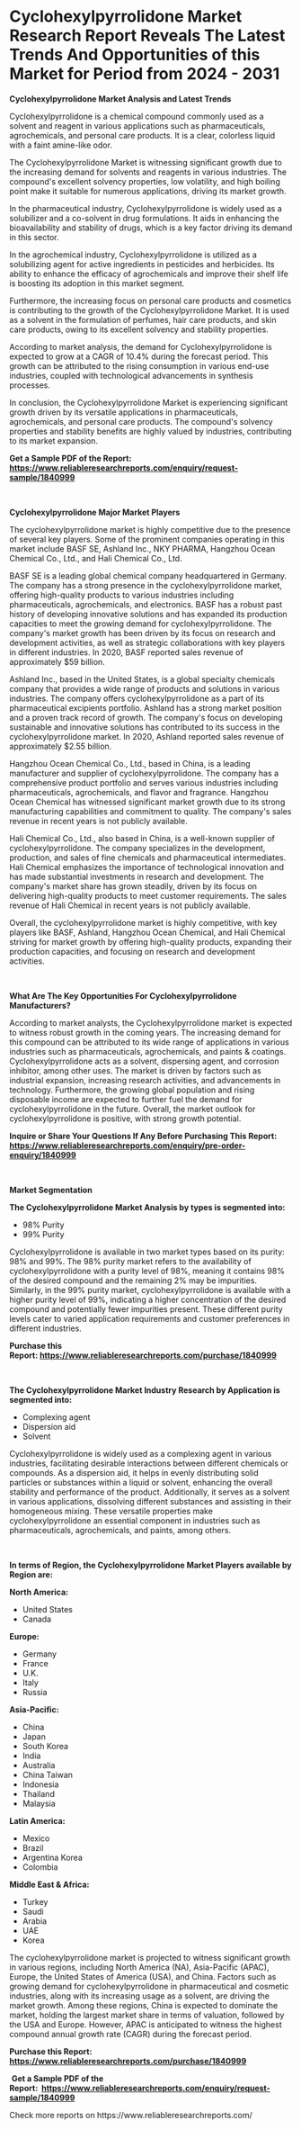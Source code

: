 <p><h1>Cyclohexylpyrrolidone Market Research Report Reveals The Latest Trends And Opportunities of this Market for Period from 2024 - 2031</h1></p><p><strong>Cyclohexylpyrrolidone Market Analysis and Latest Trends</strong></p>
<p><p>Cyclohexylpyrrolidone is a chemical compound commonly used as a solvent and reagent in various applications such as pharmaceuticals, agrochemicals, and personal care products. It is a clear, colorless liquid with a faint amine-like odor.</p><p>The Cyclohexylpyrrolidone Market is witnessing significant growth due to the increasing demand for solvents and reagents in various industries. The compound's excellent solvency properties, low volatility, and high boiling point make it suitable for numerous applications, driving its market growth.</p><p>In the pharmaceutical industry, Cyclohexylpyrrolidone is widely used as a solubilizer and a co-solvent in drug formulations. It aids in enhancing the bioavailability and stability of drugs, which is a key factor driving its demand in this sector.</p><p>In the agrochemical industry, Cyclohexylpyrrolidone is utilized as a solubilizing agent for active ingredients in pesticides and herbicides. Its ability to enhance the efficacy of agrochemicals and improve their shelf life is boosting its adoption in this market segment.</p><p>Furthermore, the increasing focus on personal care products and cosmetics is contributing to the growth of the Cyclohexylpyrrolidone Market. It is used as a solvent in the formulation of perfumes, hair care products, and skin care products, owing to its excellent solvency and stability properties.</p><p>According to market analysis, the demand for Cyclohexylpyrrolidone is expected to grow at a CAGR of 10.4% during the forecast period. This growth can be attributed to the rising consumption in various end-use industries, coupled with technological advancements in synthesis processes.</p><p>In conclusion, the Cyclohexylpyrrolidone Market is experiencing significant growth driven by its versatile applications in pharmaceuticals, agrochemicals, and personal care products. The compound's solvency properties and stability benefits are highly valued by industries, contributing to its market expansion.</p></p>
<p><strong>Get a Sample PDF of the Report:&nbsp; <a href="https://www.reliableresearchreports.com/enquiry/request-sample/1840999">https://www.reliableresearchreports.com/enquiry/request-sample/1840999</a></strong></p>
<p>&nbsp;</p>
<p><strong>Cyclohexylpyrrolidone Major Market Players</strong></p>
<p><p>The cyclohexylpyrrolidone market is highly competitive due to the presence of several key players. Some of the prominent companies operating in this market include BASF SE, Ashland Inc., NKY PHARMA, Hangzhou Ocean Chemical Co., Ltd., and Hali Chemical Co., Ltd.</p><p>BASF SE is a leading global chemical company headquartered in Germany. The company has a strong presence in the cyclohexylpyrrolidone market, offering high-quality products to various industries including pharmaceuticals, agrochemicals, and electronics. BASF has a robust past history of developing innovative solutions and has expanded its production capacities to meet the growing demand for cyclohexylpyrrolidone. The company's market growth has been driven by its focus on research and development activities, as well as strategic collaborations with key players in different industries. In 2020, BASF reported sales revenue of approximately $59 billion.</p><p>Ashland Inc., based in the United States, is a global specialty chemicals company that provides a wide range of products and solutions in various industries. The company offers cyclohexylpyrrolidone as a part of its pharmaceutical excipients portfolio. Ashland has a strong market position and a proven track record of growth. The company's focus on developing sustainable and innovative solutions has contributed to its success in the cyclohexylpyrrolidone market. In 2020, Ashland reported sales revenue of approximately $2.55 billion.</p><p>Hangzhou Ocean Chemical Co., Ltd., based in China, is a leading manufacturer and supplier of cyclohexylpyrrolidone. The company has a comprehensive product portfolio and serves various industries including pharmaceuticals, agrochemicals, and flavor and fragrance. Hangzhou Ocean Chemical has witnessed significant market growth due to its strong manufacturing capabilities and commitment to quality. The company's sales revenue in recent years is not publicly available.</p><p>Hali Chemical Co., Ltd., also based in China, is a well-known supplier of cyclohexylpyrrolidone. The company specializes in the development, production, and sales of fine chemicals and pharmaceutical intermediates. Hali Chemical emphasizes the importance of technological innovation and has made substantial investments in research and development. The company's market share has grown steadily, driven by its focus on delivering high-quality products to meet customer requirements. The sales revenue of Hali Chemical in recent years is not publicly available.</p><p>Overall, the cyclohexylpyrrolidone market is highly competitive, with key players like BASF, Ashland, Hangzhou Ocean Chemical, and Hali Chemical striving for market growth by offering high-quality products, expanding their production capacities, and focusing on research and development activities.</p></p>
<p>&nbsp;</p>
<p><strong>What Are The Key Opportunities For Cyclohexylpyrrolidone Manufacturers?</strong></p>
<p><p>According to market analysts, the Cyclohexylpyrrolidone market is expected to witness robust growth in the coming years. The increasing demand for this compound can be attributed to its wide range of applications in various industries such as pharmaceuticals, agrochemicals, and paints & coatings. Cyclohexylpyrrolidone acts as a solvent, dispersing agent, and corrosion inhibitor, among other uses. The market is driven by factors such as industrial expansion, increasing research activities, and advancements in technology. Furthermore, the growing global population and rising disposable income are expected to further fuel the demand for cyclohexylpyrrolidone in the future. Overall, the market outlook for cyclohexylpyrrolidone is positive, with strong growth potential.</p></p>
<p><strong>Inquire or Share Your Questions If Any Before Purchasing This Report: <a href="https://www.reliableresearchreports.com/enquiry/pre-order-enquiry/1840999">https://www.reliableresearchreports.com/enquiry/pre-order-enquiry/1840999</a></strong></p>
<p>&nbsp;</p>
<p><strong>Market Segmentation</strong></p>
<p><strong>The Cyclohexylpyrrolidone Market Analysis by types is segmented into:</strong></p>
<p><ul><li>98% Purity</li><li>99% Purity</li></ul></p>
<p><p>Cyclohexylpyrrolidone is available in two market types based on its purity: 98% and 99%. The 98% purity market refers to the availability of cyclohexylpyrrolidone with a purity level of 98%, meaning it contains 98% of the desired compound and the remaining 2% may be impurities. Similarly, in the 99% purity market, cyclohexylpyrrolidone is available with a higher purity level of 99%, indicating a higher concentration of the desired compound and potentially fewer impurities present. These different purity levels cater to varied application requirements and customer preferences in different industries.</p></p>
<p><strong>Purchase this Report:&nbsp;<a href="https://www.reliableresearchreports.com/purchase/1840999">https://www.reliableresearchreports.com/purchase/1840999</a></strong></p>
<p>&nbsp;</p>
<p><strong>The Cyclohexylpyrrolidone Market Industry Research by Application is segmented into:</strong></p>
<p><ul><li>Complexing agent</li><li>Dispersion aid</li><li>Solvent</li></ul></p>
<p><p>Cyclohexylpyrrolidone is widely used as a complexing agent in various industries, facilitating desirable interactions between different chemicals or compounds. As a dispersion aid, it helps in evenly distributing solid particles or substances within a liquid or solvent, enhancing the overall stability and performance of the product. Additionally, it serves as a solvent in various applications, dissolving different substances and assisting in their homogeneous mixing. These versatile properties make cyclohexylpyrrolidone an essential component in industries such as pharmaceuticals, agrochemicals, and paints, among others.</p></p>
<p>&nbsp;</p>
<p><strong>In terms of Region, the Cyclohexylpyrrolidone Market Players available by Region are:</strong></p>
<p>
    <p> <strong> North America: </strong>
        <ul>
            <li>United States</li>
            <li>Canada</li>
        </ul>
        </p> 
    <p> <strong> Europe: </strong>
        <ul>
            <li>Germany</li>
            <li>France</li>
            <li>U.K.</li>
            <li>Italy</li>
            <li>Russia</li>
        </ul>
        </p> 
    <p> <strong> Asia-Pacific: </strong>
        <ul>
            <li>China</li>
            <li>Japan</li>
            <li>South Korea</li>
            <li>India</li>
            <li>Australia</li>
            <li>China Taiwan</li>
            <li>Indonesia</li>
            <li>Thailand</li>
            <li>Malaysia</li>
        </ul>
        </p> 
    <p> <strong> Latin America: </strong>
        <ul>
            <li>Mexico</li>
            <li>Brazil</li>
            <li>Argentina Korea</li>
            <li>Colombia</li>
        </ul>
        </p> 
    <p> <strong> Middle East & Africa: </strong>
        <ul>
            <li>Turkey</li>
            <li>Saudi</li>
            <li>Arabia</li>
            <li>UAE</li>
            <li>Korea</li>
        </ul>
    </p>
    </p>
<p><p>The cyclohexylpyrrolidone market is projected to witness significant growth in various regions, including North America (NA), Asia-Pacific (APAC), Europe, the United States of America (USA), and China. Factors such as growing demand for cyclohexylpyrrolidone in pharmaceutical and cosmetic industries, along with its increasing usage as a solvent, are driving the market growth. Among these regions, China is expected to dominate the market, holding the largest market share in terms of valuation, followed by the USA and Europe. However, APAC is anticipated to witness the highest compound annual growth rate (CAGR) during the forecast period.</p></p>
<p><strong>Purchase this Report: <a href="https://www.reliableresearchreports.com/purchase/1840999">https://www.reliableresearchreports.com/purchase/1840999</a></strong></p>
<p>&nbsp;<strong>Get a Sample PDF of the Report:&nbsp;&nbsp;<a href="https://www.reliableresearchreports.com/enquiry/request-sample/1840999">https://www.reliableresearchreports.com/enquiry/request-sample/1840999</a></strong></p>
<p><strong></strong></p>
<p>Check more reports on https://www.reliableresearchreports.com/</p>